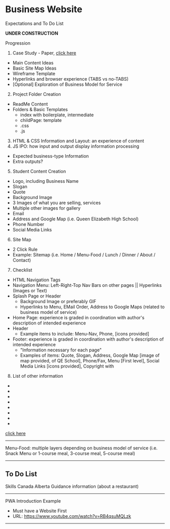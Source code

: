 # Business Website
Expectations and To Do List

**UNDER CONSTRUCTION**

Progression
1. Case Study - Paper, <a href="">click here</a>
  - Main Content Ideas
  - Basic Site Map Ideas
  - Wireframe Template
  - Hyperlinks and browser experience (TABS vs no-TABS)
  - [Optional] Exploration of Business Model for Service
2. Project Folder Creation
  - ReadMe Content
  - Folders & Basic Templates
    - index with boilerplate, intermediate
    - childPage: template
    - .css
    - .js
3. HTML & CSS Information and Layout: an experience of content
4. JS IPO: how input and output display information processing
  - Expected business-type Information
  - Extra outputs?
5. Student Content Creation
  - Logo, including Business Name
  - Slogan
  - Quote
  - Background Image
  - 3 Images of what you are selling, services
  - Multiple other images for gallery
  - Email
  - Address and Google Map (i.e. Queen Elizabeth High School)
  - Phone Number
  - Social Media Links
6. Site Map
  - 2 Click Rule
  - Example: Sitemap (i.e. Home / Menu-Food / Lunch / Dinner / About / Contact)
7. Checklist
  - HTML Navigation Tags
  - Navigation Menu: Left-Right-Top Nav Bars on other pages || Hyperlinks (Images or Text)
  - Splash Page or Header
    - Background Image or preferably GIF
    - Hyperlinks to Menu, EMail Order, Address to Google Maps (related to business model of service)
  - Home Page: experience is graded in coordination with author's description of intended experience
  - Header
    - Example items to include: Menu-Nav, Phone, [icons provided]
  - Footer: experience is graded in coordination with author's description of intended experience
    - "Information necessary for each page"
    - Examples of items: Quote, Slogan, Address, Google Map [image of map provided, of QE School], Phone/Fax, Menu [First level], Social Media Links [icons provided], Copyright with
8. List of other information
  -
  -
  -
  -
  -
  -
  -
  -

<a href="">click here</a>

---

Menu-Food: multiple layers depending on business model of service (i.e. Snack Menu or 1-course meal, 3-course meal, 5-course meal)

---

## To Do List

Skills Canada Alberta Guidance information (about a restaurant)

---

PWA Introduction Example
- Must have a Website First
- URL: https://www.youtube.com/watch?v=RB4qsuMQLzk

---
